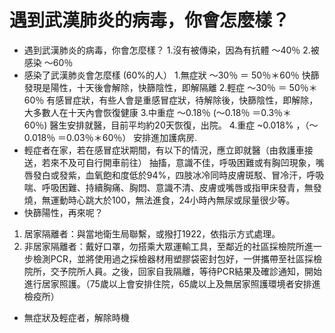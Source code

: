 # 遇到武漢肺炎的病毒，你會怎麼樣？

- 遇到武漢肺炎的病毒，你會怎麼樣？
1.沒有被傳染，因為有抗體 ～40％
2.被感染 ～60％
- 感染了武漢肺炎會怎麼樣 (60%的人）
1.無症狀 ～30％ ＝ 50％＊60％ 快篩發現是陽性，十天後會解除，快篩陰性，即解隔離
2.輕症 ～30％ ＝ 50％＊60％ 有感冒症狀，有些人會是重感冒症狀，待解除後，快篩陰性，即解除，大多數人在十天內會恢復健康
3.中重症 ～0.18％ (～0.18％ ＝0.3％＊60％) 醫生安排就醫，目前平均約20天恢復，出院。
4.重症 ~0.018% ，（～0.018％ ＝0.03％＊60％） 安排進加護病房.
- 輕症者在家，若在感冒症狀期間，有以下的情況，應立即就醫（由救護車接送，若來不及可自行開車前往）
抽搐，意識不佳，呼吸困難或有胸凹現象，嘴唇發白或發紫，血氧飽和度低於94%，四肢冰冷同時皮膚斑駁、冒冷汗，呼吸喘、呼吸困難、持續胸痛、胸悶、意識不清、皮膚或嘴唇或指甲床發青，無發燒，無運動時心跳大於100，無法進食，24小時內無尿或尿量很少等。
- 快篩陽性，再來呢？
1. 居家隔離者：與當地衛生局聯繫，或撥打1922，依指示方式處理。
2. 非居家隔離者：戴好口罩，勿搭乘大眾運輸工具，至鄰近的社區採檢院所進一步檢測PCR，並將使用過之採檢器材用塑膠袋密封包好，一併攜帶至社區採檢院所，交予院所人員。之後，回家自我隔離，等待PCR結果及確診通知，開始進行居家照護。（75歲以上會安排住院，65歲以上及無居家照護環境者安排進檢疫所）
- 無症狀及輕症者，解除時機